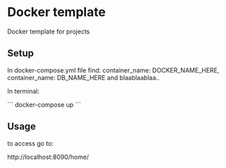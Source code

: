 # Docker template

Docker template for projects

## Setup

In docker-compose.yml file find:
container_name: DOCKER_NAME_HERE,
container_name: DB_NAME_HERE
and blaablaablaa..

In terminal:

´´´
docker-compose up
´´´

## Usage

to access go to:

http://localhost:8090/home/

